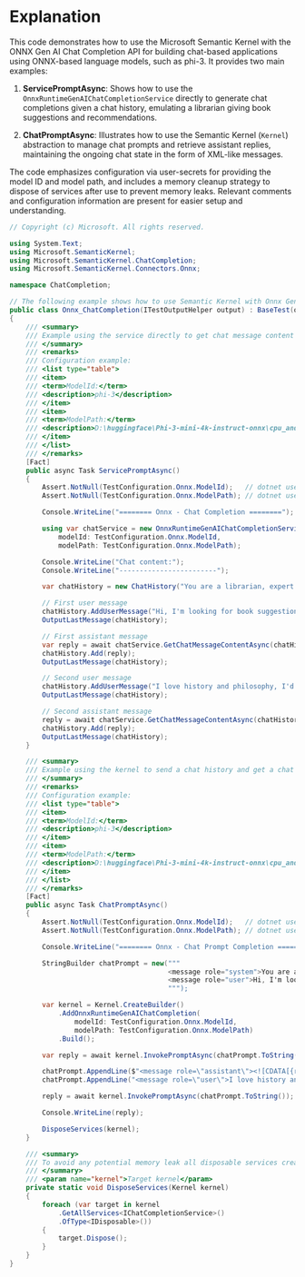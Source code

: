 # Explanation

This code demonstrates how to use the Microsoft Semantic Kernel with the ONNX Gen AI Chat Completion API for building chat-based applications using ONNX-based language models, such as phi-3. It provides two main examples:

1. **ServicePromptAsync**: Shows how to use the `OnnxRuntimeGenAIChatCompletionService` directly to generate chat completions given a chat history, emulating a librarian giving book suggestions and recommendations.

2. **ChatPromptAsync**: Illustrates how to use the Semantic Kernel (`Kernel`) abstraction to manage chat prompts and retrieve assistant replies, maintaining the ongoing chat state in the form of XML-like messages.

The code emphasizes configuration via user-secrets for providing the model ID and model path, and includes a memory cleanup strategy to dispose of services after use to prevent memory leaks. Relevant comments and configuration information are present for easier setup and understanding.

```csharp
// Copyright (c) Microsoft. All rights reserved.

using System.Text;
using Microsoft.SemanticKernel;
using Microsoft.SemanticKernel.ChatCompletion;
using Microsoft.SemanticKernel.Connectors.Onnx;

namespace ChatCompletion;

// The following example shows how to use Semantic Kernel with Onnx Gen AI Chat Completion API
public class Onnx_ChatCompletion(ITestOutputHelper output) : BaseTest(output)
{
    /// <summary>
    /// Example using the service directly to get chat message content
    /// </summary>
    /// <remarks>
    /// Configuration example:
    /// <list type="table">
    /// <item>
    /// <term>ModelId:</term>
    /// <description>phi-3</description>
    /// </item>
    /// <item>
    /// <term>ModelPath:</term>
    /// <description>D:\huggingface\Phi-3-mini-4k-instruct-onnx\cpu_and_mobile\cpu-int4-rtn-block-32</description>
    /// </item>
    /// </list>
    /// </remarks>
    [Fact]
    public async Task ServicePromptAsync()
    {
        Assert.NotNull(TestConfiguration.Onnx.ModelId);   // dotnet user-secrets set "Onnx:ModelId" "<model-id>"
        Assert.NotNull(TestConfiguration.Onnx.ModelPath); // dotnet user-secrets set "Onnx:ModelPath" "<model-folder-path>"

        Console.WriteLine("======== Onnx - Chat Completion ========");

        using var chatService = new OnnxRuntimeGenAIChatCompletionService(
            modelId: TestConfiguration.Onnx.ModelId,
            modelPath: TestConfiguration.Onnx.ModelPath);

        Console.WriteLine("Chat content:");
        Console.WriteLine("------------------------");

        var chatHistory = new ChatHistory("You are a librarian, expert about books");

        // First user message
        chatHistory.AddUserMessage("Hi, I'm looking for book suggestions");
        OutputLastMessage(chatHistory);

        // First assistant message
        var reply = await chatService.GetChatMessageContentAsync(chatHistory);
        chatHistory.Add(reply);
        OutputLastMessage(chatHistory);

        // Second user message
        chatHistory.AddUserMessage("I love history and philosophy, I'd like to learn something new about Greece, any suggestion");
        OutputLastMessage(chatHistory);

        // Second assistant message
        reply = await chatService.GetChatMessageContentAsync(chatHistory);
        chatHistory.Add(reply);
        OutputLastMessage(chatHistory);
    }

    /// <summary>
    /// Example using the kernel to send a chat history and get a chat message content
    /// </summary>
    /// <remarks>
    /// Configuration example:
    /// <list type="table">
    /// <item>
    /// <term>ModelId:</term>
    /// <description>phi-3</description>
    /// </item>
    /// <item>
    /// <term>ModelPath:</term>
    /// <description>D:\huggingface\Phi-3-mini-4k-instruct-onnx\cpu_and_mobile\cpu-int4-rtn-block-32</description>
    /// </item>
    /// </list>
    /// </remarks>
    [Fact]
    public async Task ChatPromptAsync()
    {
        Assert.NotNull(TestConfiguration.Onnx.ModelId);   // dotnet user-secrets set "Onnx:ModelId" "<model-id>"
        Assert.NotNull(TestConfiguration.Onnx.ModelPath); // dotnet user-secrets set "Onnx:ModelPath" "<model-folder-path>"

        Console.WriteLine("======== Onnx - Chat Prompt Completion ========");

        StringBuilder chatPrompt = new("""
                                       <message role="system">You are a librarian, expert about books</message>
                                       <message role="user">Hi, I'm looking for book suggestions</message>
                                       """);

        var kernel = Kernel.CreateBuilder()
            .AddOnnxRuntimeGenAIChatCompletion(
                modelId: TestConfiguration.Onnx.ModelId,
                modelPath: TestConfiguration.Onnx.ModelPath)
            .Build();

        var reply = await kernel.InvokePromptAsync(chatPrompt.ToString());

        chatPrompt.AppendLine($"<message role=\"assistant\"><![CDATA[{reply}]]></message>");
        chatPrompt.AppendLine("<message role=\"user\">I love history and philosophy, I'd like to learn something new about Greece, any suggestion</message>");

        reply = await kernel.InvokePromptAsync(chatPrompt.ToString());

        Console.WriteLine(reply);

        DisposeServices(kernel);
    }

    /// <summary>
    /// To avoid any potential memory leak all disposable services created by the kernel are disposed.
    /// </summary>
    /// <param name="kernel">Target kernel</param>
    private static void DisposeServices(Kernel kernel)
    {
        foreach (var target in kernel
            .GetAllServices<IChatCompletionService>()
            .OfType<IDisposable>())
        {
            target.Dispose();
        }
    }
}
```